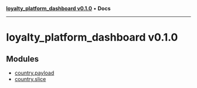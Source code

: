 [**loyalty_platform_dashboard v0.1.0**](README.md) • **Docs**

***

# loyalty_platform_dashboard v0.1.0

## Modules

- [country.payload](country.payload/README.md)
- [country.slice](country.slice/README.md)
